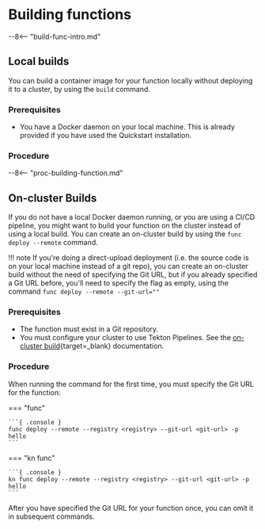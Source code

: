 # Building functions

--8<-- "build-func-intro.md"

## Local builds

You can build a container image for your function locally without deploying it to a cluster, by using the `build` command.

### Prerequisites

- You have a Docker daemon on your local machine. This is already provided if you have used the Quickstart installation.

### Procedure

--8<-- "proc-building-function.md"

## On-cluster Builds

If you do not have a local Docker daemon running, or you are using a CI/CD pipeline, you might want to build your function on the cluster instead of using a local build. You can create an on-cluster build by using the `func deploy --remote` command.

!!! note
    If you're doing a direct-upload deployment (i.e. the source code is on your local machine instead of a git repo), you can create an on-cluster build without the need of specifying the Git URL, but if you already specified a Git URL before, you'll need to specify the flag as empty, using the command `func deploy --remote --git-url=""`

### Prerequisites

- The function must exist in a Git repository.
- You must configure your cluster to use Tekton Pipelines. See the [on-cluster build](https://github.com/knative/func/blob/main/docs/building-functions/on_cluster_build.md){target=_blank} documentation.

### Procedure

When running the command for the first time, you must specify the Git URL for the function:

=== "func"

    ```{ .console }
    func deploy --remote --registry <registry> --git-url <git-url> -p hello
    ```

=== "kn func"

    ```{ .console }
    kn func deploy --remote --registry <registry> --git-url <git-url> -p hello
    ```

After you have specified the Git URL for your function once, you can omit it in subsequent commands.
